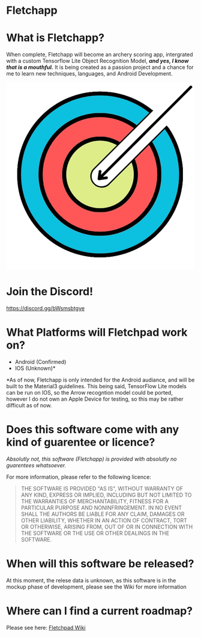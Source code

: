 # Fletchapp

# What is Fletchapp?

When complete, Fletchapp will become an archery scoring app, intergrated with a custom Tensorflow Lite Object Recognition Model, ***and yes, I know that is a mouthful.*** It is being created as a passion project and a chance for me to learn new techniques, languages, and Android Development.

![Fletchapp Logo](New_Logo-removebg-preview-removebg-preview.png)

# Join the Discord!

https://discord.gg/bWsmsbtgye

# What Platforms will Fletchpad work on?

- Android (Confirmed)
- IOS (Unknown)*

*As of now, Fletchapp is only intended for the Android audiance, and will be built to the Material3 guidelines. This being said, TensorFlow Lite models can be run on IOS, so the Arrow recogntion model could be ported, however I do not own an Apple Device for testing, so this may be rather difficult as of now.


# Does this software come with any kind of guarentee or licence?

*Absolutly not, this software (Fletchapp) is provided with absolutly no guarentees whatsoever.*

For more information, please refer to the following licence:

>THE SOFTWARE IS PROVIDED "AS IS", WITHOUT WARRANTY OF ANY KIND,
>EXPRESS OR IMPLIED, INCLUDING BUT NOT LIMITED TO THE WARRANTIES OF
>MERCHANTABILITY, FITNESS FOR A PARTICULAR PURPOSE AND NONINFRINGEMENT.
>IN NO EVENT SHALL THE AUTHORS BE LIABLE FOR ANY CLAIM, DAMAGES OR
>OTHER LIABILITY, WHETHER IN AN ACTION OF CONTRACT, TORT OR OTHERWISE,
>ARISING FROM, OUT OF OR IN CONNECTION WITH THE SOFTWARE OR THE USE OR
>OTHER DEALINGS IN THE SOFTWARE.


# When will this software be released?

At this moment, the relese data is unknown, as this software is in the mockup phase of development, please see the Wiki for more information


# Where can I find a current roadmap?

Please see here: [Fletchpad Wiki](https://github.com/ScapularSteam/Fletchpad/wiki)
